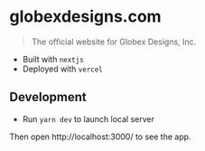 # globexdesigns.com

> The official website for Globex Designs, Inc.

- Built with `nextjs`
- Deployed with `vercel`

## Development

- Run `yarn dev` to launch local server

Then open http://localhost:3000/ to see the app.
